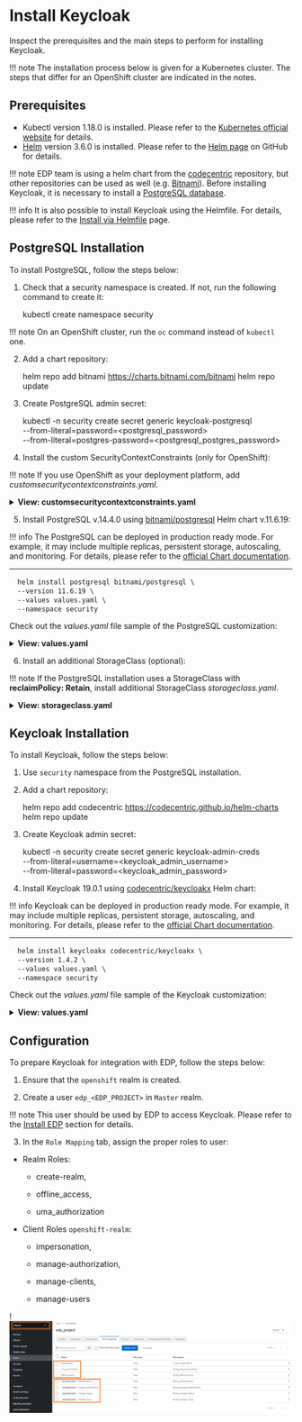 # Install Keycloak

Inspect the prerequisites and the main steps to perform for installing Keycloak.

!!! note
    The installation process below is given for a Kubernetes cluster. The steps that differ for an OpenShift cluster are
    indicated in the notes.

## Prerequisites

* Kubectl version 1.18.0 is installed. Please refer to the [Kubernetes official website](https://v1-18.docs.kubernetes.io/docs/setup/release/notes/) for details.
* [Helm](https://helm.sh) version 3.6.0 is installed. Please refer to the [Helm page](https://github.com/helm/helm/releases/tag/v3.6.0) on GitHub for details.

!!! note
    EDP team is using a helm chart from the [codecentric](https://github.com/codecentric/helm-charts/tree/master/charts/keycloakx) repository, but other repositories can be used as well (e.g. [Bitnami](https://github.com/bitnami/charts/tree/master/bitnami/keycloak/)).
    Before installing Keycloak, it is necessary to install a [PostgreSQL database](https://www.postgresql.org/download/).

!!! info
    It is also possible to install Keycloak using the Helmfile. For details, please refer to the [Install via Helmfile](./install-via-helmfile.md#deploy-keycloak) page.

## PostgreSQL Installation

To install PostgreSQL, follow the steps below:

1. Check that a security namespace is created. If not, run the following command to create it:

      kubectl create namespace security

  !!! note
      On an OpenShift cluster, run the `oc` command instead of `kubectl` one.

2. Add a chart repository:

      helm repo add bitnami https://charts.bitnami.com/bitnami
      helm repo update

3. Create PostgreSQL admin secret:

      kubectl -n security create secret generic keycloak-postgresql \
      --from-literal=password=<postgresql_password> \
      --from-literal=postgres-password=<postgresql_postgres_password>

4.  Install the custom SecurityContextConstraints (only for OpenShift):

  !!! note
      If you use OpenShift as your deployment platform, add *customsecuritycontextconstraints.yaml*.

  <details>
  <summary><b>View: customsecuritycontextconstraints.yaml</b></summary>

```yaml
allowHostDirVolumePlugin: false
allowHostIPC: false
allowHostNetwork: false
allowHostPID: false
allowHostPorts: false
allowPrivilegeEscalation: true
allowPrivilegedContainer: false
allowedCapabilities: null
apiVersion: security.openshift.io/v1
allowedFlexVolumes: []
defaultAddCapabilities: []
fsGroup:
  type: MustRunAs
  ranges:
    - min: 999
      max: 65543
groups: []
kind: SecurityContextConstraints
metadata:
  annotations:
      "helm.sh/hook": "pre-install"
  name: keycloak
priority: 1
readOnlyRootFilesystem: false
requiredDropCapabilities:
- KILL
- MKNOD
- SETUID
- SETGID
runAsUser:
  type: MustRunAsRange
  uidRangeMin: 1
  uidRangeMax: 65543
seLinuxContext:
  type: MustRunAs
supplementalGroups:
  type: RunAsAny
users:
- system:serviceaccount:security:keycloakx
- system:serviceaccount:security:default
volumes:
- configMap
- downwardAPI
- emptyDir
- persistentVolumeClaim
- projected
- secret
```

  </details>

5. Install PostgreSQL v.14.4.0 using [bitnami/postgresql](https://artifacthub.io/packages/helm/bitnami/postgresql) Helm chart v.11.6.19:

  !!! info
      The PostgreSQL can be deployed in production ready mode. For example, it may include multiple replicas, persistent storage, autoscaling, and monitoring.
      For details, please refer to the [official Chart documentation](https://github.com/bitnami/charts/tree/master/bitnami/postgresql).

  ---
      helm install postgresql bitnami/postgresql \
      --version 11.6.19 \
      --values values.yaml \
      --namespace security

  Check out the *values.yaml* file sample of the PostgreSQL customization:

  <details>
  <summary><b>View: values.yaml</b></summary>

```yaml
# PostgreSQL read only replica parameters
readReplicas:
  # Number of PostgreSQL read only replicas
  replicaCount: 1

global:
  postgresql:
    auth:
      username: admin
      existingSecret: keycloak-postgresql
      database: keycloak

primary:
  persistence:
    enabled: true
    size: 3Gi
    # If the StorageClass with reclaimPolicy: Retain is used, install an additional StorageClass before installing PostgreSQL
    # (the code is given below).
    # If the default StorageClass will be used - change "gp2-retain" to "gp2"
    storageClass: "gp2-retain"
```

  </details>

6. Install an additional StorageClass (optional):

  !!! note
      If the PostgreSQL installation uses a StorageClass with **reclaimPolicy: Retain**, install additional StorageClass *storageclass.yaml*.

  <details>
  <summary><b>View: storageclass.yaml</b></summary>

```yaml
kind: StorageClass
apiVersion: storage.k8s.io/v1
metadata:
  name: gp2-retain
provisioner: kubernetes.io/aws-ebs
parameters:
  fsType: ext4
  type: gp2
reclaimPolicy: Retain
volumeBindingMode: WaitForFirstConsumer
```

  </details>


## Keycloak Installation

To install Keycloak, follow the steps below:

1. Use `security` namespace from the PostgreSQL installation.

2. Add a chart repository:

      helm repo add codecentric https://codecentric.github.io/helm-charts
      helm repo update

3. Create Keycloak admin secret:

      kubectl -n security create secret generic keycloak-admin-creds \
      --from-literal=username=<keycloak_admin_username> \
      --from-literal=password=<keycloak_admin_password>

4. Install Keycloak 19.0.1 using [codecentric/keycloakx](https://artifacthub.io/packages/helm/codecentric/keycloakx) Helm chart:

  !!! info
      Keycloak can be deployed in production ready mode. For example, it may include multiple replicas, persistent storage, autoscaling, and monitoring.
      For details, please refer to the [official Chart documentation](https://github.com/codecentric/helm-charts/tree/master/charts/keycloakx).

  ---
      helm install keycloakx codecentric/keycloakx \
      --version 1.4.2 \
      --values values.yaml \
      --namespace security

  Check out the *values.yaml* file sample of the Keycloak customization:

  <details>
  <summary><b>View: values.yaml</b></summary>

```yaml
replicas: 1

# Deploy the latest verion
image:
  tag: "19.0.1"

# start: create OpenShift realm which is required by EDP
extraInitContainers: |
  - name: realm-provider
    image: busybox
    imagePullPolicy: IfNotPresent
    command:
      - sh
    args:
      - -c
      - |
        echo '{"realm": "openshift","enabled": true}' > /opt/keycloak/data/import/openshift.json
    volumeMounts:
      - name: realm
        mountPath: /opt/keycloak/data/import

extraVolumeMounts: |
  - name: realm
    mountPath: /opt/keycloak/data/import

extraVolumes: |
  - name: realm
    emptyDir: {}

command:
  - "/opt/keycloak/bin/kc.sh"
  - "--verbose"
  - "start"
  - "--auto-build"
  - "--http-enabled=true"
  - "--http-port=8080"
  - "--hostname-strict=false"
  - "--hostname-strict-https=false"
  - "--spi-events-listener-jboss-logging-success-level=info"
  - "--spi-events-listener-jboss-logging-error-level=warn"
  - "--import-realm"

extraEnv: |
  - name: KC_PROXY
    value: "passthrough"
  - name: KEYCLOAK_ADMIN
    valueFrom:
      secretKeyRef:
        name: keycloak-admin-creds
        key: username
  - name: KEYCLOAK_ADMIN_PASSWORD
    valueFrom:
      secretKeyRef:
        name: keycloak-admin-creds
        key: password
  - name: JAVA_OPTS_APPEND
    value: >-
      -XX:+UseContainerSupport
      -XX:MaxRAMPercentage=50.0
      -Djava.awt.headless=true
      -Djgroups.dns.query={{ include "keycloak.fullname" . }}-headless

# This block should be uncommented if you install Keycloak on Kubernetes
ingress:
  enabled: true
  annotations:
    kubernetes.io/ingress.class: nginx
    ingress.kubernetes.io/affinity: cookie
  rules:
    - host: keycloak.<ROOT_DOMAIN>
      paths:
        - path: '{{ tpl .Values.http.relativePath $ | trimSuffix "/" }}/'
          pathType: Prefix

# This block should be uncommented if you set Keycloak to OpenShift and change the host field
# route:
#   enabled: false
#   # Path for the Route
#   path: '/'
#   # Host name for the Route
#   host: "keycloak.<ROOT_DOMAIN>"
#   # TLS configuration
#   tls:
#     enabled: true

resources:
  limits:
    memory: "2048Mi"
  requests:
    cpu: "50m"
    memory: "512Mi"

# Check database readiness at startup
dbchecker:
  enabled: true

database:
  vendor: postgres
  existingSecret: keycloak-postgresql
  hostname: postgresql
  port: 5432
  username: admin
  database: keycloak
```

  </details>

## Configuration

To prepare Keycloak for integration with EDP, follow the steps below:

1. Ensure that the `openshift` realm is created.

2. Create a user `edp_<EDP_PROJECT>` in `Master` realm.

  !!! note
      This user should be used by EDP to access Keycloak. Please refer to the [Install EDP](install-edp.md) section for details.

3. In the `Role Mapping` tab, assign the proper roles to user:

* Realm Roles:

  * create-realm,

  * offline_access,

  * uma_authorization

* Client Roles `openshift-realm`:

  * impersonation,

  * manage-authorization,

  * manage-clients,

  * manage-users

!![Role mappings](../assets/operator-guide/keycloak-roles.png "Role mappings")
